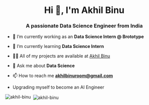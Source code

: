 <h1 align="center">Hi 👋, I'm Akhil Binu</h1>
<h3 align="center">A passionate Data Science Engineer from India</h3>

- 🔭 I’m currently working as an **Data Science Intern @ Brototype**

- 🌱 I’m currently learning **Data Science Intern**

- 👨‍💻 All of my projects are available at [Akhil Binu](https://akhilbinu.onrender.com/)

- 💬 Ask me about **Data Science**

- 📫 How to reach me **akhilbinuroom@gmail.com**

- Upgrading myself to become an AI Engineer




<p><img align="left" src="https://github-readme-stats.vercel.app/api/top-langs?username=akhil-binu&show_icons=true&locale=en&layout=compact" alt="akhil-binu" /></p>

<p>&nbsp;<img align="center" src="https://github-readme-stats.vercel.app/api?username=akhil-binu&show_icons=true&locale=en" alt="akhil-binu" /></p>
